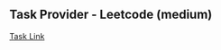 ## Task Provider - Leetcode (medium)

[Task Link](https://leetcode.com/problems/zero-array-transformation-ii/description/?envType=daily-question&envId=2025-03-13)